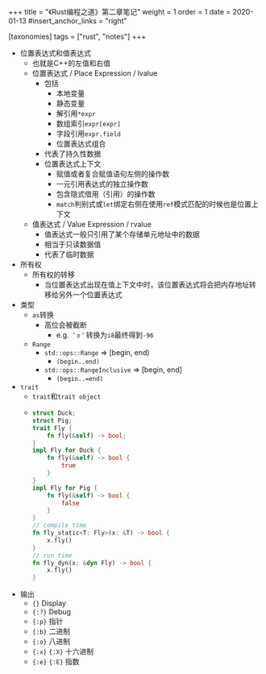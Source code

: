 +++
title = "《Rust编程之道》第二章笔记"
weight = 1
order = 1
date = 2020-01-13
#insert_anchor_links = "right"

[taxonomies]
tags = ["rust", "notes"]
+++

<!-- more -->


- 位置表达式和值表达式
  - 也就是C++的左值和右值
  - 位置表达式 / Place Expression / lvalue
    - 包括
      - 本地变量
      - 静态变量
      - 解引用`*expr`
      - 数组索引`expr[expr]`
      - 字段引用`expr.field`
      - 位置表达式组合
    - 代表了持久性数据
    - 位置表达式上下文
      - 赋值或者复合赋值语句左侧的操作数
      - 一元引用表达式的独立操作数
      - 包含隐式借用（引用）的操作数
      - `match`判别式或`let`绑定右侧在使用`ref`模式匹配的时候也是位置上下文
  - 值表达式 / Value Expression / rvalue
    - 值表达式一般只引用了某个存储单元地址中的数据
    - 相当于只读数据值
    - 代表了临时数据
- 所有权
  - 所有权的转移
    - 当位置表达式出现在值上下文中时，该位置表达式将会把内存地址转移给另外一个位置表达式
- 类型
  - `as`转换
    - 高位会被截断
      - e.g. `＇ಠ＇`转换为`i8`最终得到`-96`
  - `Range`
    - `std::ops::Range` => [begin, end)
      - `(begin..end)`
    - `std::ops::RangeInclusive` => [begin, end]
      - `(begin..=end)`
- `trait`
  - `trait`和`trait object`
  - ```rust
    struct Duck;
    struct Pig;
    trait Fly {
        fn fly(&self) -> bool;
    }
    impl Fly for Duck {
        fn fly(&self) -> bool {
            true
        }
    }
    impl Fly for Pig {
        fn fly(&self) -> bool {
            false
        }
    }
    // compile time
    fn fly_static<T: Fly>(x: &T) -> bool {
        x.fly()
    }
    // run time
    fn fly_dyn(x: &dyn Fly) -> bool {
        x.fly()
    }
    ```
- 输出
  - `{}` Display
  - `{:?}` Debug
  - `{:p}` 指针
  - `{:b}` 二进制
  - `{:o}` 八进制
  - `{:x}` `{:X}` 十六进制
  - `{:e}` `{:E}` 指数
